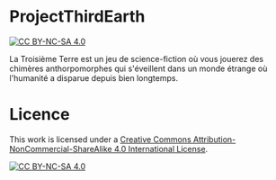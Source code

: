 # ProjectThirdEarth

[![CC BY-NC-SA 4.0][cc-by-nc-sa-shield]][cc-by-nc-sa]

La Troisième Terre est un jeu de science-fiction où vous jouerez des chimères anthorpomorphes qui s'éveillent dans un monde étrange où l'humanité a disparue depuis bien longtemps.

# Licence
This work is licensed under a
[Creative Commons Attribution-NonCommercial-ShareAlike 4.0 International License][cc-by-nc-sa].

[![CC BY-NC-SA 4.0][cc-by-nc-sa-image]][cc-by-nc-sa]

[cc-by-nc-sa]: http://creativecommons.org/licenses/by-nc-sa/4.0/
[cc-by-nc-sa-image]: https://licensebuttons.net/l/by-nc-sa/4.0/88x31.png
[cc-by-nc-sa-shield]: https://img.shields.io/badge/License-CC%20BY--NC--SA%204.0-lightgrey.svg
